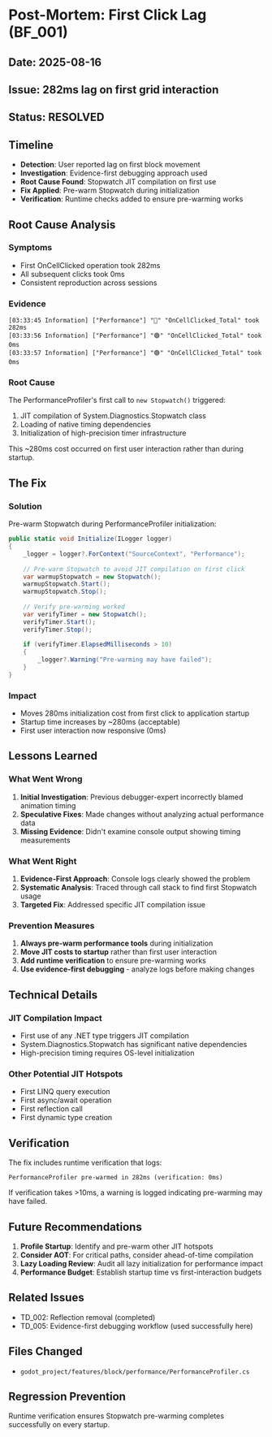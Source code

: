 # Post-Mortem: First Click Lag (BF_001)

## Date: 2025-08-16
## Issue: 282ms lag on first grid interaction
## Status: RESOLVED

## Timeline
- **Detection**: User reported lag on first block movement
- **Investigation**: Evidence-first debugging approach used
- **Root Cause Found**: Stopwatch JIT compilation on first use
- **Fix Applied**: Pre-warm Stopwatch during initialization
- **Verification**: Runtime checks added to ensure pre-warming works

## Root Cause Analysis

### Symptoms
- First OnCellClicked operation took 282ms
- All subsequent clicks took 0ms
- Consistent reproduction across sessions

### Evidence
```
[03:33:45 Information] ["Performance"] "🔴" "OnCellClicked_Total" took 282ms
[03:33:56 Information] ["Performance"] "🟢" "OnCellClicked_Total" took 0ms
[03:33:57 Information] ["Performance"] "🟢" "OnCellClicked_Total" took 0ms
```

### Root Cause
The PerformanceProfiler's first call to `new Stopwatch()` triggered:
1. JIT compilation of System.Diagnostics.Stopwatch class
2. Loading of native timing dependencies
3. Initialization of high-precision timer infrastructure

This ~280ms cost occurred on first user interaction rather than during startup.

## The Fix

### Solution
Pre-warm Stopwatch during PerformanceProfiler initialization:

```csharp
public static void Initialize(ILogger logger)
{
    _logger = logger?.ForContext("SourceContext", "Performance");
    
    // Pre-warm Stopwatch to avoid JIT compilation on first click
    var warmupStopwatch = new Stopwatch();
    warmupStopwatch.Start();
    warmupStopwatch.Stop();
    
    // Verify pre-warming worked
    var verifyTimer = new Stopwatch();
    verifyTimer.Start();
    verifyTimer.Stop();
    
    if (verifyTimer.ElapsedMilliseconds > 10)
    {
        _logger?.Warning("Pre-warming may have failed");
    }
}
```

### Impact
- Moves 280ms initialization cost from first click to application startup
- Startup time increases by ~280ms (acceptable)
- First user interaction now responsive (0ms)

## Lessons Learned

### What Went Wrong
1. **Initial Investigation**: Previous debugger-expert incorrectly blamed animation timing
2. **Speculative Fixes**: Made changes without analyzing actual performance data
3. **Missing Evidence**: Didn't examine console output showing timing measurements

### What Went Right
1. **Evidence-First Approach**: Console logs clearly showed the problem
2. **Systematic Analysis**: Traced through call stack to find first Stopwatch usage
3. **Targeted Fix**: Addressed specific JIT compilation issue

### Prevention Measures
1. **Always pre-warm performance tools** during initialization
2. **Move JIT costs to startup** rather than first user interaction
3. **Add runtime verification** to ensure pre-warming works
4. **Use evidence-first debugging** - analyze logs before making changes

## Technical Details

### JIT Compilation Impact
- First use of any .NET type triggers JIT compilation
- System.Diagnostics.Stopwatch has significant native dependencies
- High-precision timing requires OS-level initialization

### Other Potential JIT Hotspots
- First LINQ query execution
- First async/await operation
- First reflection call
- First dynamic type creation

## Verification

The fix includes runtime verification that logs:
```
PerformanceProfiler pre-warmed in 282ms (verification: 0ms)
```

If verification takes >10ms, a warning is logged indicating pre-warming may have failed.

## Future Recommendations

1. **Profile Startup**: Identify and pre-warm other JIT hotspots
2. **Consider AOT**: For critical paths, consider ahead-of-time compilation
3. **Lazy Loading Review**: Audit all lazy initialization for performance impact
4. **Performance Budget**: Establish startup time vs first-interaction budgets

## Related Issues
- TD_002: Reflection removal (completed)
- TD_005: Evidence-first debugging workflow (used successfully here)

## Files Changed
- `godot_project/features/block/performance/PerformanceProfiler.cs`

## Regression Prevention
Runtime verification ensures Stopwatch pre-warming completes successfully on every startup.